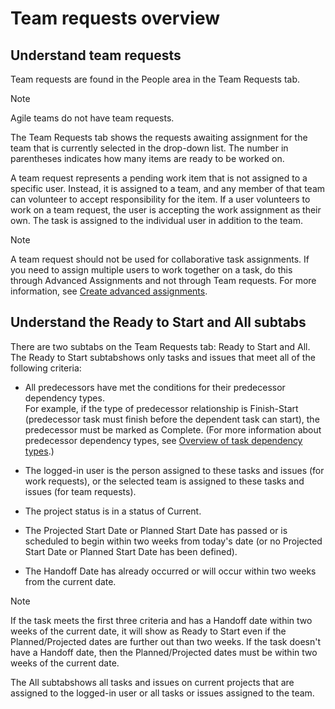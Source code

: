 

# Team requests overview

## Understand team requests

Team requests are found in the People area in the Team Requests tab. 

>[!NOTE]
>
>Agile teams do not have team requests.

The Team Requests tab&nbsp;shows the requests awaiting assignment for the team that is currently selected in the drop-down list. The number in parentheses indicates how many items are ready to be worked on.

A team request represents a pending work item that is not assigned to a specific user. Instead, it is assigned to a team, and any member of that team can volunteer to accept responsibility for the item. If a user volunteers to work on a team request, the user is accepting the work assignment as their own. The task is assigned to the individual user in addition to the team.

>[!NOTE]
>
>A&nbsp;team request should not be used for collaborative task assignments. If you need to assign multiple users to work together on a task, do this through Advanced Assignments and not through Team requests. For more information, see [Create advanced assignments](../../manage-work/tasks/assign-tasks/create-advanced-assignments.md).

## Understand&nbsp;the Ready to Start and All subtabs

There are two subtabs on the Team Requests tab: Ready to Start and All. The Ready to Start subtabshows only tasks and issues that meet all of the following criteria:

* All predecessors have met the&nbsp;conditions for their&nbsp;predecessor dependency types.  
  For example, if the type of predecessor relationship is&nbsp;Finish-Start (predecessor task must finish before the dependent task can start), the predecessor must be&nbsp;marked as Complete. (For more information about predecessor dependency types, see [Overview of task dependency types](../../manage-work/tasks/use-prdcssrs/task-dependency-types.md).)

* The logged-in user&nbsp;is the person assigned to these tasks and issues (for work requests), or the selected team is assigned to these tasks and issues (for team requests).
* The project status is in a status of Current.
* The Projected Start Date or Planned Start Date has passed or is scheduled to begin within two weeks from today's date (or no Projected Start Date or Planned Start Date&nbsp;has been defined).
* The&nbsp;Handoff Date has already occurred or will occur within two weeks from the current date.

>[!NOTE]
>
>If the task meets the first three criteria and has a Handoff date within two weeks of the current date, it will show as Ready to Start even if the Planned/Projected dates are further out than two weeks. If the task doesn't have a Handoff date, then the Planned/Projected dates must be within two weeks of the current date.

The&nbsp;All subtabshows all tasks and issues on current projects that are assigned to the logged-in user or all tasks or issues assigned to the team.
